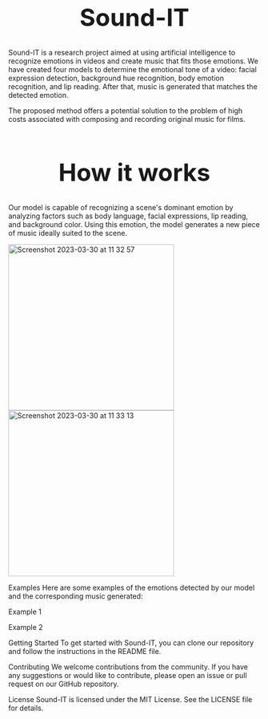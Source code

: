 <h1 align="center" style="font-size: 48px;">Sound-IT</h1>
Sound-IT is a research project aimed at using artificial intelligence to recognize emotions in videos and create music that fits those emotions. We have created four models to determine the emotional tone of a video: facial expression detection, background hue recognition, body emotion recognition, and lip reading. After that, music is generated that matches the detected emotion.

The proposed method offers a potential solution to the problem of high costs associated with composing and recording original music for films.

<h1 align="center" style="font-size: 48px;">How it works</h1>
Our model is capable of recognizing a scene's dominant emotion by analyzing factors such as body language, facial expressions, lip reading, and background color. Using this emotion, the model generates a new piece of music ideally suited to the scene.

<img width="331" alt="Screenshot 2023-03-30 at 11 32 57" src="https://user-images.githubusercontent.com/102467763/228778334-103d1250-7fdc-4f0b-be9a-6146af27f999.png"> <img width="331" alt="Screenshot 2023-03-30 at 11 33 13" src="https://user-images.githubusercontent.com/102467763/228778357-ea8cc5dc-8087-42be-bd3b-9f78d8307986.png">

Examples
Here are some examples of the emotions detected by our model and the corresponding music generated:

Example 1

Example 2

Getting Started
To get started with Sound-IT, you can clone our repository and follow the instructions in the README file.

Contributing
We welcome contributions from the community. If you have any suggestions or would like to contribute, please open an issue or pull request on our GitHub repository.

License
Sound-IT is licensed under the MIT License. See the LICENSE file for details.